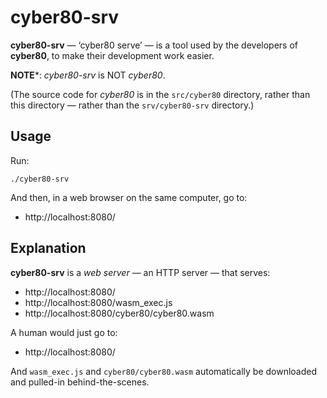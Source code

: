 # cyber80-srv

**cyber80-srv** — ‘cyber80 serve’ — is a tool used by the developers of **cyber80**, to make their development work easier.

**NOTE***: _cyber80-srv_ is NOT _cyber80_.

(The source code for _cyber80_ is in the `src/cyber80` directory, rather than this directory — rather than the `srv/cyber80-srv` directory.)

## Usage

Run:
```
./cyber80-srv
```

And then, in a web browser on the same computer, go to:
* http://localhost:8080/

## Explanation

**cyber80-srv** is a _web server_ — an HTTP server — that serves:
* http://localhost:8080/
* http://localhost:8080/wasm_exec.js
* http://localhost:8080/cyber80/cyber80.wasm

A human would just go to:
* http://localhost:8080/

And `wasm_exec.js` and `cyber80/cyber80.wasm` automatically be downloaded and pulled-in behind-the-scenes.

